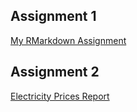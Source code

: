 ## Assignment 1
[My RMarkdown Assignment](https://pjournal.github.io/boun01-egc-boun/Assignment1.html) 

## Assignment 2
[Electricity Prices Report](https://pjournal.github.io/boun01-egc-boun/RMarkdown-Assignment-2.html)

